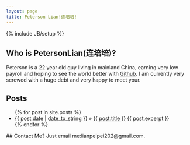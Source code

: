```yaml
---
layout: page
title: Peterson Lian!连培培!
---
```

{% include JB/setup %}
## Who is PetersonLian(连培培)?
   Peterson is a 22 year old guy living in mainland China, earning very low payroll and hoping to see the world better with [Github](http://www.github.com).
   I am currently very screwed with a huge debt and very happy to meet your.
## Posts
<ul class="posts">
  {% for post in site.posts %}
    <li><span>{{ post.date | date_to_string }}</span> &raquo; <a href="{{ BASE_PATH }}{{ post.url }}">{{ post.title }}</a>
    {{ post.excerpt }}
    </li>
  {% endfor %}
</ul>
## Contact Me?
   Just email me:lianpeipei202@gmail.com.
